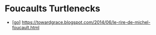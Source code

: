 # Foucaults Turtlenecks

- [[go]] https://towardgrace.blogspot.com/2014/06/le-rire-de-michel-foucault.html


[//begin]: # "Autogenerated link references for markdown compatibility"
[go]: go "Go"
[//end]: # "Autogenerated link references"